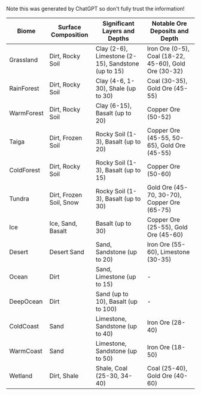 Note this was generated by ChatGPT so don't fully trust the information!

| Biome         | Surface Composition     | Significant Layers and Depths         | Notable Ore Deposits and Depth   |
|---------------|-------------------------|---------------------------------------|----------------------------------|
| Grassland     | Dirt, Rocky Soil        | Clay (2-6), Limestone (2-15), Sandstone (up to 15) | Iron Ore (0-5), Coal (18-22, 45-60), Gold Ore (30-32) |
| RainForest    | Dirt, Rocky Soil        | Clay (4-6, 1-30), Shale (up to 30)     | Coal (30-35), Gold Ore (45-55)   |
| WarmForest    | Dirt, Rocky Soil        | Clay (6-15), Basalt (up to 20)         | Copper Ore (50-52)              |
| Taiga         | Dirt, Frozen Soil       | Rocky Soil (1-3), Basalt (up to 20)   | Copper Ore (45-55, 50-65), Gold Ore (45-55) |
| ColdForest    | Dirt, Rocky Soil        | Rocky Soil (1-3), Basalt (up to 15)   | Copper Ore (50-60)              |
| Tundra        | Dirt, Frozen Soil, Snow | Rocky Soil (1-3), Basalt (up to 30)   | Gold Ore (45-70, 30-70), Copper Ore (65-75) |
| Ice           | Ice, Sand, Basalt       | Basalt (up to 30)                     | Copper Ore (25-55), Gold Ore (45-60) |
| Desert        | Desert Sand             | Sand, Sandstone (up to 20)            | Iron Ore (55-60), Limestone (30-35) |
| Ocean         | Dirt                    | Sand, Limestone (up to 15)            | -                                  |
| DeepOcean     | Dirt                    | Sand (up to 10), Basalt (up to 100)   | -                                  |
| ColdCoast     | Sand                    | Limestone, Sandstone (up to 40)       | Iron Ore (28-40)                 |
| WarmCoast     | Sand                    | Limestone, Sandstone (up to 50)       | Iron Ore (18-50)                 |
| Wetland       | Dirt, Shale             | Shale, Coal (25-30, 34-40)            | Coal (25-40), Gold Ore (40-60)   |
